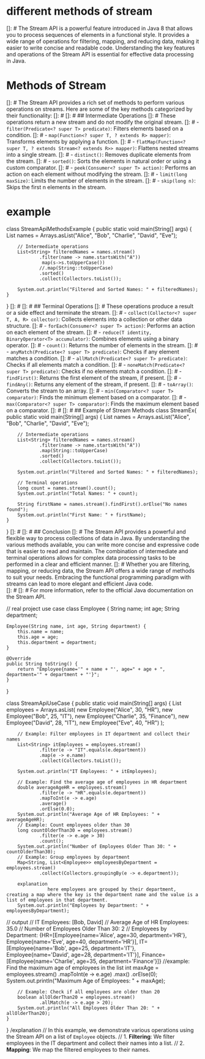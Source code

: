 # different methods of stream
[]: # The Stream API is a powerful feature introduced in Java 8 that allows you to process sequences of elements in a functional style. It provides a wide range of operations for filtering, mapping, and reducing data, making it easier to write concise and readable code. Understanding the key features and operations of the Stream API is essential for effective data processing in Java.

# Methods of Stream
[]: # The Stream API provides a rich set of methods to perform various operations on streams. Here are some of the key methods categorized by their functionality:
[]: # 
[]: # ## Intermediate Operations
[]: # These operations return a new stream and do not modify the original stream.
[]: # - `filter(Predicate<? super T> predicate)`: Filters elements based on a condition.
[]: # - `map(Function<? super T, ? extends R> mapper)`: Transforms elements by applying a function.
[]: # - `flatMap(Function<? super T, ? extends Stream<? extends R>> mapper)`: Flattens nested streams into a single stream.
[]: # - `distinct()`: Removes duplicate elements from the stream.
[]: # - `sorted()`: Sorts the elements in natural order or using a custom comparator.
[]: # - `peek(Consumer<? super T> action)`: Performs an action on each element without modifying the stream.
[]: # - `limit(long maxSize)`: Limits the number of elements in the stream.
[]: # - `skip(long n)`: Skips the first n elements in the stream.

# example
class StreamApiMethodsExample {
    public static void main(String[] args) {
        List<String> names = Arrays.asList("Alice", "Bob", "Charlie", "David", "Eve");

        // Intermediate operations
        List<String> filteredNames = names.stream()
                .filter(name -> name.startsWith("A"))
                 map(s->s.toUpperCase())
                //.map(String::toUpperCase)
                .sorted()
                .collect(Collectors.toList());

        System.out.println("Filtered and Sorted Names: " + filteredNames);
    }
}
[]: # 
[]: # ## Terminal Operations
[]: # These operations produce a result or a side effect and terminate the stream.
[]: # - `collect(Collector<? super T, A, R> collector)`: Collects elements into a collection or other data structure.
[]: # - `forEach(Consumer<? super T> action)`: Performs an action on each element of the stream.
[]: # - `reduce(T identity, BinaryOperator<T> accumulator)`: Combines elements using a binary operator.
[]: # - `count()`: Returns the number of elements in the stream.
[]: # - `anyMatch(Predicate<? super T> predicate)`: Checks if any element matches a condition.
[]: # - `allMatch(Predicate<? super T> predicate)`: Checks if all elements match a condition.
[]: # - `noneMatch(Predicate<? super T> predicate)`: Checks if no elements match a condition.
[]: # - `findFirst()`: Returns the first element of the stream, if present.
[]: # - `findAny()`: Returns any element of the stream, if present.
[]: # - `toArray()`: Converts the stream to an array.
[]: # - `min(Comparator<? super T> comparator)`: Finds the minimum element based on a comparator.
[]: # - `max(Comparator<? super T> comparator)`: Finds the maximum element based on a comparator.
[]: # 
[]: # ## Example of Stream Methods
class StreamEx{
    public static void main(String[] args) {
        List<String> names = Arrays.asList("Alice", "Bob", "Charlie", "David", "Eve");

        // Intermediate operations
        List<String> filteredNames = names.stream()
                .filter(name -> name.startsWith("A"))
                .map(String::toUpperCase)
                .sorted()
                .collect(Collectors.toList());

        System.out.println("Filtered and Sorted Names: " + filteredNames);

        // Terminal operations
        long count = names.stream().count();
        System.out.println("Total Names: " + count);

        String firstName = names.stream().findFirst().orElse("No names found");
        System.out.println("First Name: " + firstName);
    }
}
[]: # 
[]: # ## Conclusion
[]: # The Stream API provides a powerful and flexible way to process collections of data in Java. By understanding the various methods available, you can write more concise and expressive code that is easier to read and maintain. The combination of intermediate and terminal operations allows for complex data processing tasks to be performed in a clear and efficient manner.
[]: # Whether you are filtering, mapping, or reducing data, the Stream API offers a wide range of methods to suit your needs. Embracing the functional programming paradigm with streams can lead to more elegant and efficient Java code.  
[]: # 
[]: # For more information, refer to the official Java documentation on the Stream API.

// real project use case
class Employee {
    String name;
    int age;
    String department;

    Employee(String name, int age, String department) {
        this.name = name;
        this.age = age;
        this.department = department;
    }

    @Override
    public String toString() {
        return "Employee{name='" + name + "', age=" + age + ", department='" + department + "'}";
    }
}

class StreamApiUseCase {
    public static void main(String[] args) {
        List<Employee> employees = Arrays.asList(
                new Employee("Alice", 30, "HR"),
                new Employee("Bob", 25, "IT"),
                new Employee("Charlie", 35, "Finance"),
                new Employee("David", 28, "IT"),
                new Employee("Eve", 40, "HR")
        );

        // Example: Filter employees in IT department and collect their names
        List<String> itEmployees = employees.stream()
                .filter(e -> "IT".equals(e.department))
                .map(e -> e.name)
                .collect(Collectors.toList());

        System.out.println("IT Employees: " + itEmployees);

        // Example: Find the average age of employees in HR department
        double averageAgeHR = employees.stream()
                .filter(e -> "HR".equals(e.department))
                .mapToInt(e -> e.age)
                .average()
                .orElse(0.0);
        System.out.println("Average Age of HR Employees: " + averageAgeHR);
        // Example: Count employees older than 30
        long countOlderThan30 = employees.stream()
                .filter(e -> e.age > 30)
                .count();
        System.out.println("Number of Employees Older Than 30: " + countOlderThan30);
        // Example: Group employees by department
        Map<String, List<Employee>> employeesByDepartment = employees.stream()
                .collect(Collectors.groupingBy(e -> e.department));

        explanation  
                   here employees are grouped by their department, creating a map where the key is the department name and the value is a list of employees in that department.
        System.out.println("Employees by Department: " + employeesByDepartment);
// output
        // IT Employees: [Bob, David]
        // Average Age of HR Employees: 35.0
        // Number of Employees Older Than 30: 2
        // Employees by Department: {HR=[Employee{name='Alice', age=30, department='HR'}, Employee{name='Eve', age=40, department='HR'}], IT=[Employee{name='Bob', age=25, department='IT'}, Employee{name='David', age=28, department='IT'}], Finance=[Employee{name='Charlie', age=35, department='Finance'}]}
     //example: Find the maximum age of employees in the list
        int maxAge = employees.stream()
                .mapToInt(e -> e.age)
                .max()
                .orElse(0);
        System.out.println("Maximum Age of Employees: " + maxAge);

        // Example: Check if all employees are older than 20
        boolean allOlderThan20 = employees.stream()
                .allMatch(e -> e.age > 20);
        System.out.println("All Employees Older Than 20: " + allOlderThan20);
    }
}
/explanation
// In this example, we demonstrate various operations using the Stream API on a list of `Employee` objects.
// 1. **Filtering**: We filter employees in the IT department and collect their names into a list.
// 2. **Mapping**: We map the filtered employees to their names.
